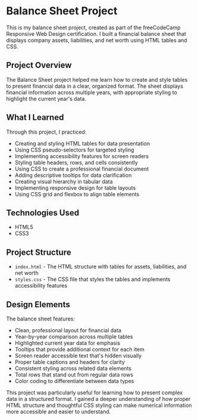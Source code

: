 # Balance Sheet Project

This is my balance sheet project, created as part of the freeCodeCamp Responsive Web Design certification. I built a financial balance sheet that displays company assets, liabilities, and net worth using HTML tables and CSS.

## Project Overview

The Balance Sheet project helped me learn how to create and style tables to present financial data in a clear, organized format. The sheet displays financial information across multiple years, with appropriate styling to highlight the current year's data.

## What I Learned

Through this project, I practiced:
- Creating and styling HTML tables for data presentation
- Using CSS pseudo-selectors for targeted styling
- Implementing accessibility features for screen readers
- Styling table headers, rows, and cells consistently
- Using CSS to create a professional financial document
- Adding descriptive tooltips for data clarification
- Creating visual hierarchy in tabular data
- Implementing responsive design for table layouts
- Using CSS grid and flexbox to align table elements

## Technologies Used

- HTML5
- CSS3

## Project Structure

- `index.html` - The HTML structure with tables for assets, liabilities, and net worth
- `styles.css` - The CSS file that styles the tables and implements accessibility features

## Design Elements

The balance sheet features:
- Clean, professional layout for financial data
- Year-by-year comparison across multiple tables
- Highlighted current year data for emphasis
- Tooltips that provide additional context for each item
- Screen reader accessible text that's hidden visually
- Proper table captions and headers for clarity
- Consistent styling across related data elements
- Total rows that stand out from regular data rows
- Color coding to differentiate between data types

This project was particularly useful for learning how to present complex data in a structured format. I gained a deeper understanding of how proper HTML structure and thoughtful CSS styling can make numerical information more accessible and easier to understand. 